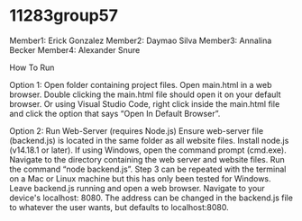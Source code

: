 # 11283group57
Member1: Erick Gonzalez
Member2: Daymao Silva
Member3: Annalina Becker
Member4: Alexander Snure

How To Run

Option 1: 
Open folder containing project files. 
Open main.html in a web browser. 
Double clicking the main.html file should open it on your default browser.
Or using Visual Studio Code, right click inside the main.html file and click the option that says “Open In Default Browser”.

Option 2: Run Web-Server (requires Node.js)
Ensure web-server file (backend.js) is located in the same folder as all website files.
Install node.js (v14.18.1 or later).
If using Windows, open the command prompt (cmd.exe).
Navigate to the directory containing the web server and website files.
Run the command “node backend.js”.
Step 3 can be repeated with the terminal on a Mac or Linux machine but this has only been tested for Windows.
Leave backend.js running and open a web browser.
Navigate to your device's localhost: 8080.
The address can be changed in the backend.js file to whatever the user wants, but defaults to localhost:8080.


